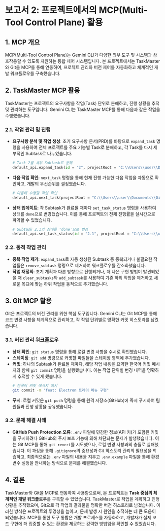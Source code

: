 # 보고서 2: 프로젝트에서의 MCP(Multi-Tool Control Plane) 활용

## 1. MCP 개요

MCP(Multi-Tool Control Plane)는 Gemini CLI가 다양한 외부 도구 및 시스템과 상호작용할 수 있도록 지원하는 통합 제어 시스템입니다. 본 프로젝트에서는 TaskMaster와 Git을 MCP를 통해 연동하여, 프로젝트 관리와 버전 제어를 자동화하고 체계적인 개발 워크플로우를 구축했습니다.

## 2. TaskMaster MCP 활용

TaskMaster는 프로젝트의 요구사항을 작업(Task) 단위로 분해하고, 진행 상황을 추적 및 관리하는 도구입니다. Gemini CLI는 TaskMaster MCP를 통해 다음과 같은 작업을 수행했습니다.

### 2.1. 작업 관리 및 진행

- **요구사항 분석 및 작업 생성**: 초기 요구사항 문서(PRD)를 바탕으로 `expand_task` 명령을 사용하여 전체 프로젝트를 주요 기능별 Task로 분해하고, 각 Task를 다시 세부적인 Subtask로 나누었습니다.
  ```python
  # Task 2를 세부 Subtask로 분해
  default_api.expand_task(id = "2", projectRoot = "C:\\Users\\user\\Documents\\GitHub\\LinkedNote")
  ```

- **다음 작업 확인**: `next_task` 명령을 통해 현재 진행 가능한 다음 작업을 자동으로 확인하고, 개발의 우선순위를 결정했습니다.
  ```python
  # 다음에 수행할 작업 확인
  default_api.next_task(projectRoot = "C:\\Users\\user\\Documents\\GitHub\\LinkedNote")
  ```

- **상태 업데이트**: 각 Subtask가 완료될 때마다 `set_task_status` 명령을 사용하여 상태를 `done`으로 변경했습니다. 이를 통해 프로젝트의 전체 진행률을 실시간으로 파악할 수 있었습니다.
  ```python
  # Subtask 2.1의 상태를 'done'으로 변경
  default_api.set_task_status(id = "2.1", projectRoot = "C:\\Users\\user\\Documents\\GitHub\\LinkedNote", status = "done")
  ```

### 2.2. 동적 작업 관리

- **중복 작업 제거**: `expand_task`로 자동 생성된 Subtask 중 중복되거나 불필요한 작업들은 `remove_subtask` 명령으로 제거하여 워크플로우를 간소화했습니다.
- **작업 재정의**: 초기 계획과 다른 방향으로 진행되거나, 더 나은 구현 방법이 발견되었을 때 `clear_subtasks`와 `add_subtask`를 사용하여 기존 하위 작업을 제거하고 새로운 목표에 맞는 하위 작업을 동적으로 추가했습니다.

## 3. Git MCP 활용

Git은 프로젝트의 버전 관리를 위한 핵심 도구입니다. Gemini CLI는 Git MCP를 통해 코드 변경 사항을 체계적으로 관리하고, 각 작업 단위별로 명확한 커밋 히스토리를 남겼습니다.

### 3.1. 버전 관리 워크플로우

- **상태 확인**: `git status` 명령을 통해 로컬 변경 사항을 수시로 확인했습니다.
- **스테이징**: `git add` 명령으로 커밋할 파일들을 스테이징 영역에 추가했습니다.
- **커밋**: 하나의 Subtask가 완료될 때마다, 해당 작업 내용을 요약한 한국어 커밋 메시지와 함께 `git commit` 명령을 실행했습니다. 이는 작업 단위별 변경 내역을 명확하게 추적할 수 있게 했습니다.
  ```bash
  # 한국어 커밋 메시지 예시
  git commit -m "feat: Electron 트레이 메뉴 구현"
  ```
- **푸시**: 로컬 커밋은 `git push` 명령을 통해 원격 저장소(GitHub)에 즉시 푸시하여 팀원들과 진행 상황을 공유했습니다.

### 3.2. 문제 해결 사례

- **GitHub Push Protection 오류**: `.env` 파일에 민감한 정보(API 키)가 포함된 커밋을 푸시하려다 GitHub의 푸시 보호 기능에 의해 차단되는 문제가 발생했습니다. 이는 Git MCP를 통해 `git revert`를 시도했으나, 로컬 변경 사항과의 충돌로 실패했습니다. 이 과정을 통해 `.gitignore`의 중요성과 Git 히스토리 관리의 필요성을 학습하고, 최종적으로는 `.env` 파일의 내용을 지우고 `.env.example` 파일을 통해 환경 변수 설정을 안내하는 방식으로 문제를 해결했습니다.

## 4. 결론

TaskMaster와 Git을 MCP로 연동하여 사용함으로써, 본 프로젝트는 **Task 중심의 체계적인 개발 워크플로우**를 구축할 수 있었습니다. TaskMaster로 작업을 계획하고 진행 상황을 추적했으며, Git으로 각 작업의 결과물을 명확한 버전 히스토리로 남겼습니다. 이러한 방식은 프로젝트의 투명성을 높이고, 문제 발생 시 원인을 추적하는 데 큰 도움이 되었습니다. MCP를 통한 도구 통합은 개발 프로세스를 자동화하고, 개발자가 실제 코드 구현에 더 집중할 수 있는 환경을 제공하는 강력한 방법임을 확인할 수 있었습니다.
